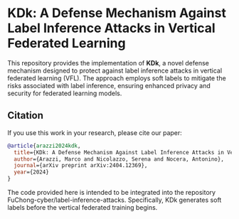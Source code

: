 # KDk: A Defense Mechanism Against Label Inference Attacks in Vertical Federated Learning

This repository provides the implementation of **KDk**, a novel defense mechanism designed to protect against label inference attacks in vertical federated learning (VFL). The approach employs soft labels to mitigate the risks associated with label inference, ensuring enhanced privacy and security for federated learning models.

## Citation

If you use this work in your research, please cite our paper:

```bibtex
@article{arazzi2024kdk,
  title={KDk: A Defense Mechanism Against Label Inference Attacks in Vertical Federated Learning},
  author={Arazzi, Marco and Nicolazzo, Serena and Nocera, Antonino},
  journal={arXiv preprint arXiv:2404.12369},
  year={2024}
}
```

The code provided here is intended to be integrated into the repository FuChong-cyber/label-inference-attacks. Specifically, KDk generates soft labels before the vertical federated training begins.